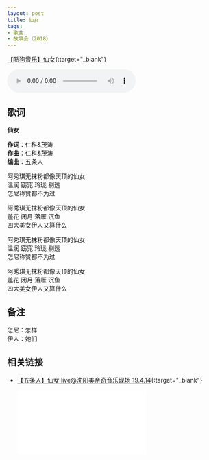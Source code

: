 ```yaml
---
layout: post
title: 仙女
tags:
- 歌曲
- 故事会（2018）
---
```


[【酷狗音乐】仙女](https://www.kugou.com/song/#hash=0E9DBC7456F6CFA7163BF7CB618043EF&album_id=15435451){:target="_blank"}

<audio controls autoplay loop  src="https://onedrive.gimhoy.com/1drv/aHR0cHM6Ly8xZHJ2Lm1zL3UvcyFBbXVjeFU4NF9vc3NoRUVuWUNWY1BZcmpYTHZ5.flac">
您的浏览器不支持 audio 标签。
</audio>

## 歌词

**仙女**

**作词**：仁科&茂涛  
**作曲**：仁科&茂涛  
**编曲**：五条人

阿秀琪无抹粉都像天顶的仙女  
温润 窈窕 玲珑 剔透  
怎尼称赞都不为过

阿秀琪无抹粉都像天顶的仙女  
羞花 闭月 落雁 沉鱼  
四大美女伊人又算什么

阿秀琪无抹粉都像天顶的仙女  
温润 窈窕 玲珑 剔透  
怎尼称赞都不为过

阿秀琪无抹粉都像天顶的仙女  
羞花 闭月 落雁 沉鱼  
四大美女伊人又算什么

## 备注

怎尼：怎样  
伊人：她们

## 相关链接

- [【五条人】仙女 live@沈阳美帝奇音乐现场 19.4.14](https://www.bilibili.com/video/BV1Xb411L7qd?from=search&seid=18407003104518798989){:target="_blank"}

  <div class="iframe-container"><iframe class="responsive-iframe" src="//player.bilibili.com/player.html?aid=49355129&bvid=BV1Xb411L7qd&cid=86421378&page=1" frameborder="no" allowfullscreen="true"></iframe></div>
